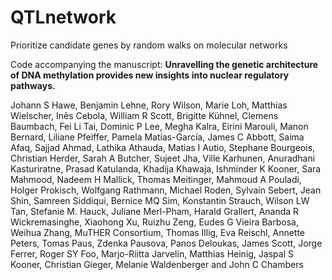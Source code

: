 # QTLnetwork
Prioritize candidate genes by random walks on molecular networks

Code accompanying the manuscript:
**Unravelling the genetic architecture of DNA methylation provides new insights into nuclear regulatory pathways.**

Johann S Hawe, Benjamin Lehne, Rory Wilson, Marie Loh, Matthias Wielscher, Inês Cebola, William R Scott, Brigitte Kühnel, Clemens Baumbach, Fei Li Tai, Dominic P Lee, Megha Kalra, Eirini Marouli, Manon Bernard, Liliane Pfeiffer, Pamela Matías-García, James C Abbott, Saima Afaq, Sajjad Ahmad, Lathika Athauda, Matias I Autio, Stephane Bourgeois, Christian Herder, Sarah A Butcher, Sujeet Jha, Ville Karhunen, Anuradhani Kasturiratne, Prasad Katulanda, Khadija Khawaja, Ishminder K Kooner, Sara Mahmood, Nadeem H Mallick, Thomas Meitinger, Mahmoud A Pouladi, Holger Prokisch, Wolfgang Rathmann, Michael Roden, Sylvain Sebert, Jean Shin, Samreen Siddiqui, Bernice MQ Sim, Konstantin Strauch, Wilson LW Tan, Stefanie M. Hauck, Juliane Merl-Pham, Harald Grallert, Ananda R Wickremasinghe, Xiaohong Xu, Ruizhu Zeng, Eudes G Vieira Barbosa, Weihua Zhang, MuTHER Consortium, Thomas Illig, Eva Reischl, Annette Peters, Tomas Paus, Zdenka  Pausova, Panos Deloukas, James Scott, Jorge Ferrer, Roger SY Foo, Marjo-Riitta Jarvelin, Matthias Heinig, Jaspal S Kooner, Christian Gieger, Melanie Waldenberger and John C Chambers
